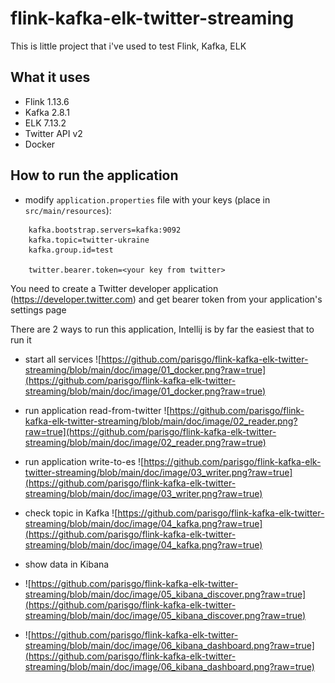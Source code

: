 # flink-kafka-elk-twitter-streaming
This is little project that i've used to test Flink, Kafka, ELK

## What it uses
- Flink 1.13.6
- Kafka 2.8.1
- ELK   7.13.2
- Twitter API v2
- Docker

## How to run the application

- modify `application.properties` file with your keys (place in `src/main/resources`):
```properties
    kafka.bootstrap.servers=kafka:9092
    kafka.topic=twitter-ukraine
    kafka.group.id=test
    
    twitter.bearer.token=<your key from twitter>
```
You need to create a Twitter developer application (https://developer.twitter.com) and get bearer token from your application's settings page

There are 2 ways to run this application, Intellij is by far the easiest that to run it

- start all services
  ![https://github.com/parisgo/flink-kafka-elk-twitter-streaming/blob/main/doc/image/01_docker.png?raw=true](https://github.com/parisgo/flink-kafka-elk-twitter-streaming/blob/main/doc/image/01_docker.png?raw=true)

- run application read-from-twitter
  ![https://github.com/parisgo/flink-kafka-elk-twitter-streaming/blob/main/doc/image/02_reader.png?raw=true](https://github.com/parisgo/flink-kafka-elk-twitter-streaming/blob/main/doc/image/02_reader.png?raw=true)

- run application write-to-es 
 ![https://github.com/parisgo/flink-kafka-elk-twitter-streaming/blob/main/doc/image/03_writer.png?raw=true](https://github.com/parisgo/flink-kafka-elk-twitter-streaming/blob/main/doc/image/03_writer.png?raw=true)

- check topic in Kafka
 ![https://github.com/parisgo/flink-kafka-elk-twitter-streaming/blob/main/doc/image/04_kafka.png?raw=true](https://github.com/parisgo/flink-kafka-elk-twitter-streaming/blob/main/doc/image/04_kafka.png?raw=true)

- show data in Kibana
- ![https://github.com/parisgo/flink-kafka-elk-twitter-streaming/blob/main/doc/image/05_kibana_discover.png?raw=true](https://github.com/parisgo/flink-kafka-elk-twitter-streaming/blob/main/doc/image/05_kibana_discover.png?raw=true)
- ![https://github.com/parisgo/flink-kafka-elk-twitter-streaming/blob/main/doc/image/06_kibana_dashboard.png?raw=true](https://github.com/parisgo/flink-kafka-elk-twitter-streaming/blob/main/doc/image/06_kibana_dashboard.png?raw=true)


